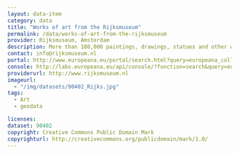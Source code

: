 ```yaml
---
layout: data-item
category: data
title: "Works of art from the Rijksmuseum"
permalink: /data/works-of-art-from-the-rijksmuseum
provider: Rijksmuseum, Amsterdam
description: More than 180,000 paintings, drawings, statues and other works of art. This is the complete Rijksmuseum dataset in Europeana.
contact: info@rijksmuseum.nl
portal: http://www.europeana.eu/portal/search.html?query=europeana_collectionName%3A90402*&rows=12
console: http://labs.europeana.eu/api/console/?function=search&query=europeana_collectionName%3A90402*&rows=12
providerurl: http://www.rijksmuseum.nl
imageurl:
  - "/img/datasets/90402_Rijks.jpg"
tags:
  - Art
  - geodata

licenses:
dataset: 90402
copyright: Creative Commons Public Domain Mark
copyrighturl: http://creativecommons.org/publicdomain/mark/1.0/
---
```

